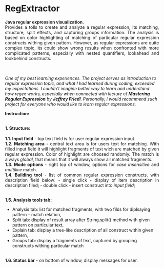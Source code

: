 # RegExtractor
<p align="justify"><b>Java regular expression visualization.</b><br> 
Provides a tolls to create and analyze a regular expression, its matching, structure, split effects, and capturing groups information. 
The analysis is based on color highlighting of matching of particular regular expression constructs withing given pattern. 
However, as regular expressions are quite complex topic, its could show wrong results when confronted with more complicated
patterns, especially with nested quantifiers, lookahead and lookbehind constructs.

<i><br><br>One of my best learning experiences. The project serves as introduction to regular expression topic, and what I had learned during coding, exceeded my expectations. I couldn't imagine better way to learn and understand how regex works, especially when connected with lecture of <b>Mastering Regular Expression</b> by <b>Jeffrey Friedl</b>. Personally, I would recommend such project for everyone who would like to learn regular expressions.</i></p>

<b>Instruction:</b>

<p align="justify"><br><b>1. Structure:</b><br>
<br><b>1.1. Input field</b> - top text field is for user regular expression input.
<br><b>1.2. Matching area</b> - central text area is for users text for matching. With filled input field it will highlight fragments of text wich are matched by given regular expression. Color of highlight are choosed randomly. The match is always <i>global</i>, that means that it will always show all matched fragments.
<br><b>1.3. Mode options</b> - right top of window, options for <i>case insensitive</i> and <i>multiline</i> match. 
<br><b>1.4. Building tool</b> - list of common regular expression constructs, with description field below:
- single click - display of item description in description filed;
- double click - insert construct into <i>input field</i>;

<br><b>1.5. Analysis tools tab:</b>
- Analysis tab: list for matched fragments, with two filds for diplsaying pattern - match relation,
- Split tab: display of result array after String.split() method with given pattern on particular text,
- Explain tab: display a tree-like description of all construct within given pattern,
- Groups tab: display a fragments of text, captured by grouping constructs withing particular match

<br><b>1.6. Status bar</b> - on bottom of window, display messages for user.

</p>

